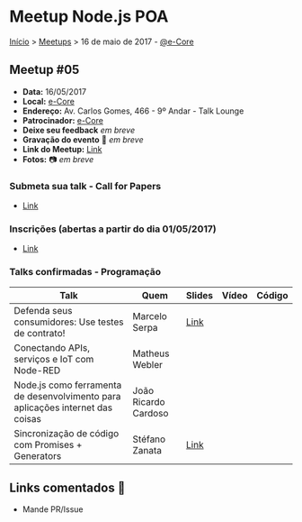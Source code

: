 Meetup Node.js POA
======

[Início](../README.md) > [Meetups](../README.md) > 16 de maio de 2017 - [@e-Core](http://e-core.com)

## Meetup #05

* **Data:** 16/05/2017
* **Local:** [e-Core](http://e-core.com)
* **Endereço:** Av. Carlos Gomes, 466 - 9º Andar - Talk Lounge
* **Patrocinador:** [e-Core](http://e-core.com)
* **Deixe seu feedback** _em breve_
* **Gravação do evento** :vhs: _em breve_
* **Link do Meetup:** [Link](https://www.meetup.com/pt-BR/Node-js-Porto-Alegre-Meetup/events/236820678)
* **Fotos:** :camera: _em breve_

### Submeta sua talk - Call for Papers

+ [Link](https://github.com/node-poa/Meetups/issues/9)

### Inscrições (abertas a partir do dia 01/05/2017)

+ [Link](https://www.meetup.com/pt-BR/Node-js-Porto-Alegre-Meetup/events/236820678)

### Talks confirmadas - Programação

| Talk            | Quem           | Slides                                                            | Vídeo | Código |
| --------------- | -------------  | ----------------------------------------------------------------- | ----- | ------ |
| Defenda seus consumidores: Use testes de contrato! | Marcelo Serpa | [Link](https://github.com/node-poa/Meetups/blob/master/meetups/files/05/Defenda_seus_consumidores-Marcelo_Serpa.pdf) | | | |
| Conectando APIs, serviços e IoT com Node-RED | Matheus Webler | | | | |
| Node.js como ferramenta de desenvolvimento para aplicações internet das coisas | João Ricardo Cardoso | | | | |
| Sincronização de código com Promises + Generators | Stéfano Zanata | [Link](https://github.com/node-poa/Meetups/blob/master/meetups/files/05/node_sync-Stefano_Zanata.pdf) | | | |

## Links comentados :speech_balloon:
- Mande PR/Issue

